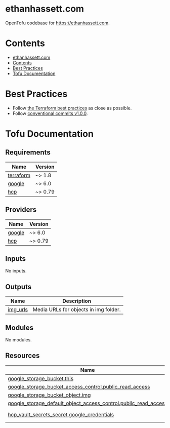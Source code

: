 # ethanhassett.com

OpenTofu codebase for https://ethanhassett.com.

# Contents

- [ethanhassett.com](#ethanhassettcom)
- [Contents](#contents)
- [Best Practices](#best-practices)
- [Tofu Documentation](#tofu-documentation)

# Best Practices

- Follow [the Terraform best practices](https://www.terraform-best-practices.com) as close as possible.
- Follow [conventional commits v1.0.0](https://www.conventionalcommits.org/en/v1.0.0/).

# Tofu Documentation

<!-- BEGIN_TF_DOCS -->
## Requirements

| Name | Version |
|------|---------|
| <a name="requirement_terraform"></a> [terraform](#requirement\_terraform) | ~> 1.8 |
| <a name="requirement_google"></a> [google](#requirement\_google) | ~> 6.0 |
| <a name="requirement_hcp"></a> [hcp](#requirement\_hcp) | ~> 0.79 |

## Providers

| Name | Version |
|------|---------|
| <a name="provider_google"></a> [google](#provider\_google) | ~> 6.0 |
| <a name="provider_hcp"></a> [hcp](#provider\_hcp) | ~> 0.79 |

## Inputs

No inputs.

## Outputs

| Name | Description |
|------|-------------|
| <a name="output_img_urls"></a> [img\_urls](#output\_img\_urls) | Media URLs for objects in img folder. |

## Modules

No modules.

## Resources

| Name | Type |
|------|------|
| [google_storage_bucket.this](https://registry.terraform.io/providers/hashicorp/google/latest/docs/resources/storage_bucket) | resource |
| [google_storage_bucket_access_control.public_read_access](https://registry.terraform.io/providers/hashicorp/google/latest/docs/resources/storage_bucket_access_control) | resource |
| [google_storage_bucket_object.img](https://registry.terraform.io/providers/hashicorp/google/latest/docs/resources/storage_bucket_object) | resource |
| [google_storage_default_object_access_control.public_read_access](https://registry.terraform.io/providers/hashicorp/google/latest/docs/resources/storage_default_object_access_control) | resource |
| [hcp_vault_secrets_secret.google_credentials](https://registry.terraform.io/providers/hashicorp/hcp/latest/docs/data-sources/vault_secrets_secret) | data source |
<!-- END_TF_DOCS -->
